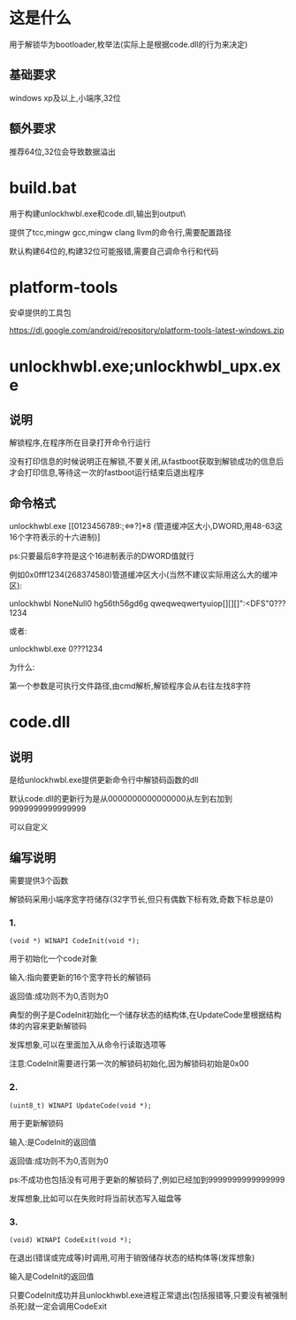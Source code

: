 # 这是什么

用于解锁华为bootloader,枚举法(实际上是根据code.dll的行为来决定)

## 基础要求

windows xp及以上,小端序,32位

## 额外要求

推荐64位,32位会导致数据溢出

# build.bat

用于构建unlockhwbl.exe和code.dll,输出到output\

提供了tcc,mingw gcc,mingw clang llvm的命令行,需要配置路径

默认构建64位的,构建32位可能报错,需要自己调命令行和代码

# platform-tools

安卓提供的工具包

https://dl.google.com/android/repository/platform-tools-latest-windows.zip

# unlockhwbl.exe;unlockhwbl_upx.exe

## 说明

解锁程序,在程序所在目录打开命令行运行

没有打印信息的时候说明正在解锁,不要关闭,从fastboot获取到解锁成功的信息后才会打印信息,等待这一次的fastboot运行结束后退出程序

## 命令格式

unlockhwbl.exe [[0123456789:;<=>?]*8 (管道缓冲区大小,DWORD,用48-63这16个字符表示的十六进制)]

ps:只要最后8字符是这个16进制表示的DWORD值就行

例如0x0fff1234(268374580)管道缓冲区大小(当然不建议实际用这么大的缓冲区):

unlockhwbl NoneNull0 hg56th56gd6g qweqweqwertyuiop[][][]":<DFS"0???1234

或者:

unlockhwbl.exe 0???1234

为什么:

第一个参数是可执行文件路径,由cmd解析,解锁程序会从右往左找8字符

# code.dll

## 说明

是给unlockhwbl.exe提供更新命令行中解锁码函数的dll

默认code.dll的更新行为是从0000000000000000从左到右加到9999999999999999

可以自定义

## 编写说明

需要提供3个函数

解锁码采用小端序宽字符储存(32字节长,但只有偶数下标有效,奇数下标总是0)

### 1.

```c_cpp
(void *) WINAPI CodeInit(void *);
```

用于初始化一个code对象

输入:指向要更新的16个宽字符长的解锁码

返回值:成功则不为0,否则为0

典型的例子是CodeInit初始化一个储存状态的结构体,在UpdateCode里根据结构体的内容来更新解锁码

发挥想象,可以在里面加入从命令行读取选项等

注意:CodeInit需要进行第一次的解锁码初始化,因为解锁码初始是0x00

### 2.

```c_cpp
(uint8_t) WINAPI UpdateCode(void *);
```

用于更新解锁码

输入:是CodeInit的返回值

返回值:成功则不为0,否则为0

ps:不成功也包括没有可用于更新的解锁码了,例如已经加到9999999999999999

发挥想象,比如可以在失败时将当前状态写入磁盘等

### 3.

```c_cpp
(void) WINAPI CodeExit(void *);
```

在退出(错误或完成等)时调用,可用于销毁储存状态的结构体等(发挥想象)

输入是CodeInit的返回值

只要CodeInit成功并且unlockhwbl.exe进程正常退出(包括报错等,只要没有被强制杀死)就一定会调用CodeExit

